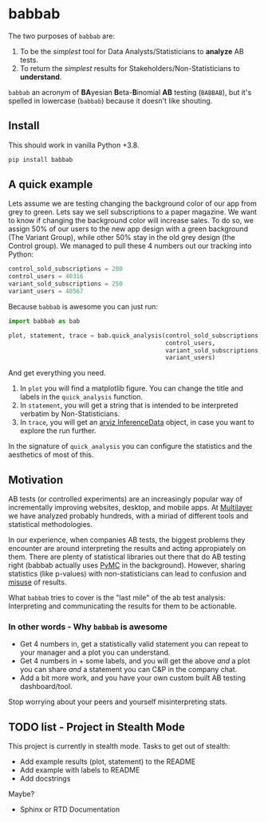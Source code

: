 # babbab 

The two purposes of `babbab` are: 

1. To be the *simplest* tool for Data Analysts/Statisticians to **analyze** AB tests.
2. To return the *simplest* results for Stakeholders/Non-Statisticians to **understand**.

`babbab` an acronym of **BA**yesian **B**eta-**B**inomial **AB** testing (`BABBAB`), but it's spelled in lowercase (`babbab`) because it doesn't like shouting. 


## Install

This should work in vanilla Python +3.8. 

```bash
pip install babbab
```

## A quick example

Lets assume we are testing changing the background color of our app from grey to green. Lets say we sell subscriptions to a paper magazine. We want to know if changing the background color will increase sales. To do so, we assign 50% of our users to the new app design with a green background (The Variant Group), while other 50% stay in the old grey design (the Control group). We managed to pull these 4 numbers out our tracking into Python:

```python
control_sold_subscriptions = 200 
control_users = 40316
variant_sold_subscriptions = 250
variant_users = 40567
```

Because `babbab` is awesome you can just run:

```python
import babbab as bab

plot, statement, trace = bab.quick_analysis(control_sold_subscriptions, 
                                            control_users, 
                                            variant_sold_subscriptions, 
                                            variant_users)
```

And get everything you need.

1. In `plot` you will find a matplotlib figure. You can change the title and labels in the `quick_analysis` function. 
2. In `statement`, you will get a string that is intended to be interpreted verbatim by Non-Statisticians. 
3. In `trace`, you will get an [arviz InferenceData](https://python.arviz.org/en/latest/api/generated/arviz.InferenceData.html) object, in case you want to explore the run further. 

In the signature of `quick_analysis` you can configure the statistics and the aesthetics of most of this.  



## Motivation

AB tests (or controlled experiments) are an increasingly popular way of incrementally improving websites, desktop, and mobile apps. At [Multilayer](https://multilayer.io) we have analyzed probably hundreds, with a miriad of different tools and statistical methodologies.

In our experience, when companies AB tests, the biggest problems they encounter are around interpreting the results and acting appropiately on them. There are plenty of statistical libraries out there that do AB testing right (babbab actually uses [PyMC](https://www.pymc.io/welcome.html) in the background). However, sharing statistics (like p-values) with non-statisticians can lead to confusion and [misuse](https://en.wikipedia.org/w/index.php?title=Misuse_of_p-values&oldid=1064797942) of results. 

What `babbab` tries to cover is the "last mile" of the ab test analysis: Interpreting and communicating the results for them to be actionable.


### In other words - Why `babbab` is awesome

- Get 4 numbers in, get a statistically valid statement you can repeat to your manager and a plot you can understand. 
- Get 4 numbers in + some labels, and you will get the above *and* a plot you can share *and* a statement you can C&P in the company chat.
- Add a bit more work, and you have your own custom built AB testing dashboard/tool.

Stop worrying about your peers and yourself misinterpreting stats. 

## TODO list - Project in Stealth Mode 

This project is currently in stealth mode. Tasks to get out of stealth:

- Add example results (plot, statement) to the README
- Add example with labels to README 
- Add docstrings

Maybe?

- Sphinx or RTD Documentation
